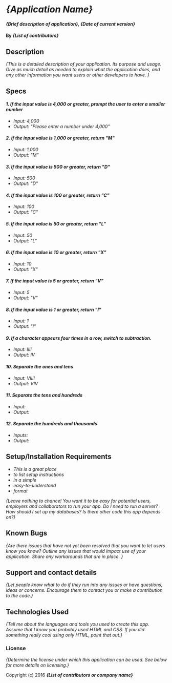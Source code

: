 # _{Application Name}_

#### _{Brief description of application}, {Date of current version}_

#### By _**{List of contributors}**_

## Description

_{This is a detailed description of your application. Its purpose and usage.  Give as much detail as needed to explain what the application does, and any other information you want users or other developers to have. }_

## Specs

#### _1. If the input value is 4,000 or greater, prompt the user to enter a smaller number_
* _Input: 4,000_
* _Output: "Please enter a number under 4,000"_

#### _2.  If the input value is 1,000 or greater, return "M"_
* _Input: 1,000_
* _Output: "M"_

#### _3.  If the input value is 500 or greater, return "D"_
* _Input: 500_
* _Output: "D"_

#### _4.  If the input value is 100 or greater, return "C"_
* _Input: 100_
* _Output: "C"_

#### _5.  If the input value is 50 or greater, return "L"_
* _Input: 50_
* _Output: "L"_

#### _6.  If the input value is 10 or greater, return "X"_
* _Input: 10_
* _Output: "X"_

#### _7.  If the input value is 5 or greater, return "V"_
* _Input: 5_
* _Output: "V"_

#### _8.  If the input value is 1 or greater, return "I"_
* _Input: 1_
* _Output: "I"_

#### _9.  If a character appears four times in a row, switch to subtraction._
* _Input: IIII_
* _Output: IV_

#### _10.  Separate the ones and tens_
* _Input: VIIII_
* _Output: VIV_

#### _11. Separate the tens and hundreds_
* _Input:_
* _Output:_

#### _12.  Separate the hundreds and thousands_
* _Inputs:_
* _Output:_

## Setup/Installation Requirements

* _This is a great place_
* _to list setup instructions_
* _in a simple_
* _easy-to-understand_
* _format_

_{Leave nothing to chance! You want it to be easy for potential users, employers and collaborators to run your app. Do I need to run a server? How should I set up my databases? Is there other code this app depends on?}_

## Known Bugs

_{Are there issues that have not yet been resolved that you want to let users know you know?  Outline any issues that would impact use of your application.  Share any workarounds that are in place. }_

## Support and contact details

_{Let people know what to do if they run into any issues or have questions, ideas or concerns.  Encourage them to contact you or make a contribution to the code.}_

## Technologies Used

_{Tell me about the languages and tools you used to create this app. Assume that I know you probably used HTML and CSS. If you did something really cool using only HTML, point that out.}_

### License

*{Determine the license under which this application can be used.  See below for more details on licensing.}*

Copyright (c) 2016 **_{List of contributors or company name}_**
